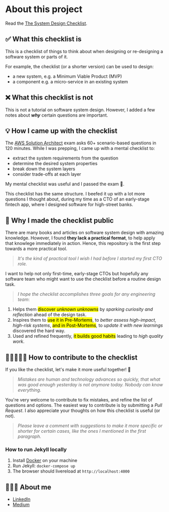 # About this project

Read the [The System Design Checklist](https://evelyne24.github.io/system-design-checklist/).


## ✅ What this checklist is

This is a checklist of things to think about when designing or re-designing a software system or parts of it.

For example, the checklist (or a shorter version) can be used to design:

- a new system, e.g. a Minimum Viable Product (MVP)
- a component e.g. a micro-service in an existing system 


## ❌ What this checklist is not

This is not a tutorial on software system design. However, I added a few notes about _**why**_ certain questions are important. 

## 💡 How I came up with the checklist

The [AWS Solution Architect](https://aws.amazon.com/certification/certified-solutions-architect-associate/) exam asks 60+ scenario-based questions in 120 minutes. While I was prepping, I came up with a mental checklist to:

- extract the system requirements from the question
- determine the desired system properties
- break down the system layers
- consider trade-offs at each layer

My mental checklist was useful and I passed the exam 🙌.

This checklist has the same structure. I beefed it up with a lot more questions I thought about, during my time as a CTO of an early-stage fintech app, where I designed software for high-street banks.

## 👀 Why I made the checklist public

There are many books and articles on software system design with amazing knowledge. However, I found **they lack a practical format**, to help apply that knowlege immediately in action. Hence, this repository is the first step towards a more practical tool.

> _It's the kind of practical tool I wish I had before I started my first CTO role._

I want to help not only first-time, early-stage CTOs but hopefully any software team who might want to use the checklist before a routine design task.

> _I hope the checklist accomplishes three goals for any engineering team_:

1. Helps them <mark>discover <i>unknown unknowns</i></mark> by _sparking curiosity and reflection_ ahead of the design task.
2. Inspires them to <mark>use it in Pre-Mortems</mark>, to _better assess high-impact, high-risk systems_, <mark>and in Post-Mortems</mark>, to _update it with new learnings_ discovered the hard way.
3. Used and refined frequently, <mark>it builds good habits</mark> leading to _high quality work_.


## 🙋🏻‍♀️🙋🏾 How to contribute to the checklist

If you like the checklist, let's make it more useful together! 💪 

> _Mistakes are human and technology advances so quickly, that what was good enough yesterday is not anymore today. Nobody can know everything._ 

You're very welcome to contribute to fix mistakes, and refine the list of questions and options. The easiest way to contribute is by submitting a _Pull Request_. I also appreciate your thoughts on how this checklist is useful (or not). 

> _Please leave a comment with suggestions to make it more specific or shorter for certain cases, like the ones I mentioned in the first paragraph._

### How to run Jekyll locally

1. Install [Docker](https://www.docker.com/) on your machine
2. Run Jekyll: `docker-compose up`
3. The browser should livereload at `http://localhost:4000` 

## 👩🏻‍💻 About me

- [LinkedIn](https://www.linkedin.com/in/evelinavrabie/)
- [Medium](https://medium.com/jump-start)